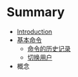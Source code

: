 # Summary

* [Introduction](README.md)
* [基本命令](general_commands/ji_ben_ming_ling.md)
   * [命令的历史记录](general_commands/ming_ling_de_li_shi_ji_lu.md)
   * [切换用户](general_commands/qie_huan_yong_hu.md)
* 概念

